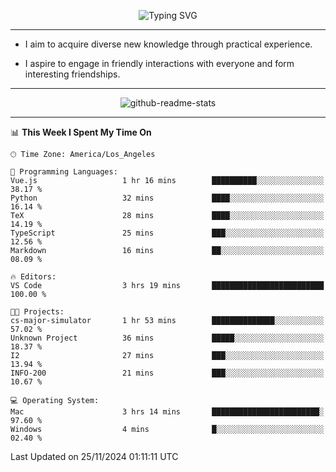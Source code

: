 <p align="center">
  <img src="https://readme-typing-svg.demolab.com?font=Fira+Code&weight=500&size=32&duration=2500&pause=1600&center=true&vCenter=true&random=false&width=1024&height=64&lines=Hi+there+%F0%9F%91%8B;I'm+delighted+you+could+make+it+here+%F0%9F%8E%89;I'm+Harry%2C+a+college+student+still+finding+my+way" alt="Typing SVG" />
</p>


---


- I aim to acquire diverse new knowledge through practical experience.

- I aspire to engage in friendly interactions with everyone and form interesting friendships.


---


<p align="center">
  <img src="https://github-readme-stats.vercel.app/api?username=Harry-Jing&show_icons=true" alt="github-readme-stats"/>
</p>


---

<!--START_SECTION:waka-->
📊 **This Week I Spent My Time On** 

```text
🕑︎ Time Zone: America/Los_Angeles

💬 Programming Languages: 
Vue.js                   1 hr 16 mins        ██████████░░░░░░░░░░░░░░░   38.17 % 
Python                   32 mins             ████░░░░░░░░░░░░░░░░░░░░░   16.14 % 
TeX                      28 mins             ████░░░░░░░░░░░░░░░░░░░░░   14.19 % 
TypeScript               25 mins             ███░░░░░░░░░░░░░░░░░░░░░░   12.56 % 
Markdown                 16 mins             ██░░░░░░░░░░░░░░░░░░░░░░░   08.09 % 

🔥 Editors: 
VS Code                  3 hrs 19 mins       █████████████████████████   100.00 % 

🐱‍💻 Projects: 
cs-major-simulator       1 hr 53 mins        ██████████████░░░░░░░░░░░   57.02 % 
Unknown Project          36 mins             █████░░░░░░░░░░░░░░░░░░░░   18.37 % 
I2                       27 mins             ███░░░░░░░░░░░░░░░░░░░░░░   13.94 % 
INFO-200                 21 mins             ███░░░░░░░░░░░░░░░░░░░░░░   10.67 % 

💻 Operating System: 
Mac                      3 hrs 14 mins       ████████████████████████░   97.60 % 
Windows                  4 mins              █░░░░░░░░░░░░░░░░░░░░░░░░   02.40 % 
```


 Last Updated on 25/11/2024 01:11:11 UTC
<!--END_SECTION:waka-->
